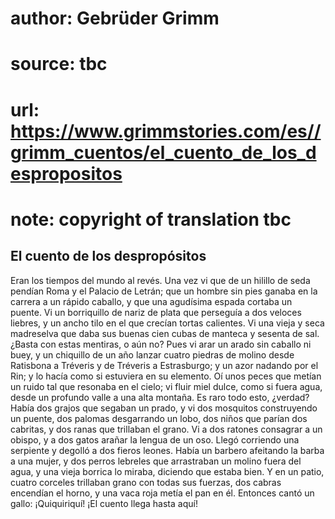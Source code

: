 # author: Gebrüder Grimm
# source: tbc
# url: https://www.grimmstories.com/es//grimm_cuentos/el_cuento_de_los_despropositos
# note: copyright of translation tbc

## El cuento de los despropósitos 

Eran los tiempos del mundo al revés. Una vez vi que de un hilillo de
seda pendían Roma y el Palacio de Letrán; que un hombre sin pies ganaba
en la carrera a un rápido caballo, y que una agudísima espada cortaba un
puente. Vi un borriquillo de nariz de plata que perseguía a dos veloces
liebres, y un ancho tilo en el que crecían tortas calientes. Vi una
vieja y seca madreselva que daba sus buenas cien cubas de manteca y
sesenta de sal. ¿Basta con estas mentiras, o aún no? Pues vi arar un
arado sin caballo ni buey, y un chiquillo de un año lanzar cuatro
piedras de molino desde Ratisbona a Tréveris y de Tréveris a
Estrasburgo; y un azor nadando por el Rin; y lo hacía como si estuviera
en su elemento. Oí unos peces que metían un ruido tal que resonaba en el
cielo; vi fluir miel dulce, como si fuera agua, desde un profundo valle
a una alta montaña. Es raro todo esto, ¿verdad? Había dos grajos que
segaban un prado, y vi dos mosquitos construyendo un puente, dos palomas
desgarrando un lobo, dos niños que parían dos cabritas, y dos ranas que
trillaban el grano. Vi a dos ratones consagrar a un obispo, y a dos
gatos arañar la lengua de un oso. Llegó corriendo una serpiente y
degolló a dos fieros leones. Había un barbero afeitando la barba a una
mujer, y dos perros lebreles que arrastraban un molino fuera del agua, y
una vieja borrica lo miraba, diciendo que estaba bien. Y en un patio,
cuatro corceles trillaban grano con todas sus fuerzas, dos cabras
encendían el horno, y una vaca roja metía el pan en él. Entonces cantó
un gallo:
¡Quiquiriquí! ¡El cuento llega hasta aquí!
